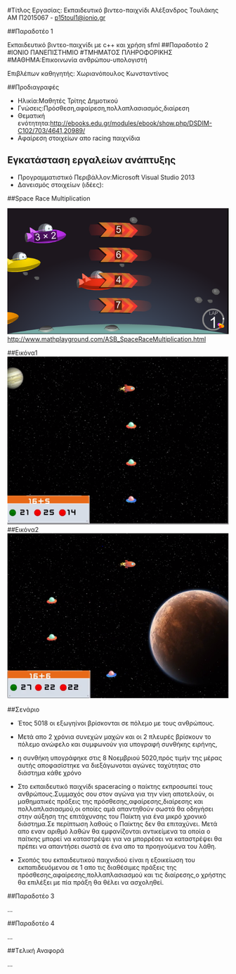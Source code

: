 
#Τίτλος Εργασίας: Εκπαιδευτικό βιντεο-παιχνίδι
Αλέξανδρος Τουλάκης ΑΜ Π2015067 - p15toul1@ionio.gr

##Παραδοτέο 1

Εκπαιδευτικό βιντεο-παιχνίδι με c++ και χρήση sfml 
##Παραδοτέο 2
#ΙΟΝΙΟ ΠΑΝΕΠΙΣΤΗΜΙΟ
#ΤΜΗΜΑΤΟΣ ΠΛΗΡΟΦΟΡΙΚΗΣ
#ΜΑΘΗΜΑ:Επικοινωνία ανθρώπου-υπολογιστή

Επιβλέπων καθηγητής: Χωριανόπουλος Κωνσταντίνος 


##Προδιαγραφές

* Ηλικία:Μαθητές Τρίτης Δημοτικού
* Γνώσεις:Πρόσθεση,αφαίρεση,πολλαπλασιασμός,διαίρεση
* Θεματική ενότητητα:http://ebooks.edu.gr/modules/ebook/show.php/DSDIM-C102/703/4641,20989/
* Αφαίρεση στοιχείων απο racing παιχνίδια


## Εγκατάσταση εργαλείων ανάπτυξης

* Προγραμματιστικό Περιβάλλον:Microsoft Visual Studio 2013
* Δανεισμός στοιχείων  (ιδέες):

##Space Race Multiplication

![Space Race Multiplication](SpaceRaceMultiplication.PNG)
http://www.mathplayground.com/ASB_SpaceRaceMultiplication.html

##Εικόνα1
![εικόνα1](SpaceRaceShooting1.PNG)
##Εικόνα2
![εικόνα2](SpaceRaceShooting2.PNG)

##Σενάριο

* Έτος 5018 οι εξωγηίνοι βρίσκονται σε  πόλεμο με τους ανθρώπους.
* Μετά απο 2 χρόνια συνεχών μαχών και οι  2 πλευρές βρίσκουν το πόλεμο ανώφελο και συμφωνούν για υπογραφή συνθήκης ειρήνης,
* η συνθήκη υπογράφηκε στις  8 Νοεμβριού 5020,πρός τιμήν της μέρας αυτής αποφασίστηκε να διεξάγωνοται αγώνες ταχύτητας στο διάστημα κάθε    χρόνο 
* Στο εκπαιδευτικό παιχνίδι spaceracing ο παίκτης εκπροσωπεί τους ανθρώπους.Συμμαχός σου στον αγώνα για την νίκη αποτελούν,
 οι μαθηματικές πράξεις της πρόσθεσης,αφαίρεσης,διαίρεσης και πολλαπλασιασμού,οι οποίες αμά απαντηθούν σωστά θα οδηγήσει στην αύξηση της   επιτάχυνσης του Παίκτη για ένα μικρό χρονικό διάστημα.Σε περίπτωση λαθούς ο Παίκτης δεν θα επιταχύνει. Μετά απο εναν  αριθμό λαθών 
  θα εμφανίζονται αντικείμενα τα οποία ο παίτκης μπορεί να καταστρέψει για να μπορρέσει να καταστρέψει θα πρέπει να απαντήσει σωστά σε ένα απο τα προηγούμενα του λάθη.
  
* Σκοπός του εκπαιδευτικού παιχνιδιού είναι η εξοικείωση του εκπαπιδευόμενου σε 1 απο τις διαθέσιμες πράξεις της πρόσθεσης,αφαίρεσης,πολλαπλασιασμού και τις διαίρεσης,ο χρήστης θα επιλέξει με πία πράξη θα θέλει να ασχοληθεί.
   



##Παραδοτέο 3

...

##Παραδοτέο 4

...

##Tελική Αναφορά

...
